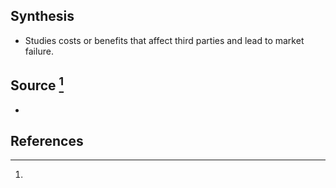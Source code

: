 ## Synthesis
- Studies costs or benefits that affect third parties and lead to market failure.
## Source [^1]
- 
## References

[^1]: 